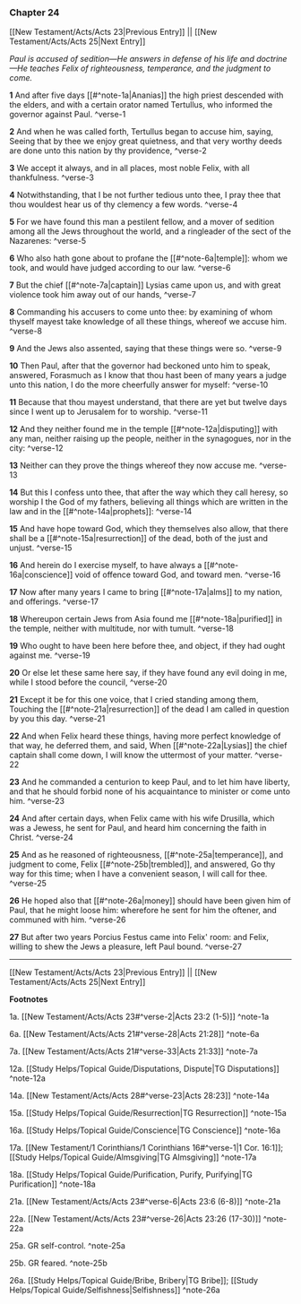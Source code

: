 ### Chapter 24

[[New Testament/Acts/Acts 23|Previous Entry]]  ||  [[New Testament/Acts/Acts 25|Next Entry]]

*Paul is accused of sedition—He answers in defense of his life and doctrine—He teaches Felix of righteousness, temperance, and the judgment to come.*

**1**  And after five days [[#^note-1a|Ananias]] the high priest descended with the elders, and with a certain orator named Tertullus, who informed the governor against Paul. ^verse-1

**2**  And when he was called forth, Tertullus began to accuse him, saying, Seeing that by thee we enjoy great quietness, and that very worthy deeds are done unto this nation by thy providence, ^verse-2

**3**  We accept it always, and in all places, most noble Felix, with all thankfulness. ^verse-3

**4**  Notwithstanding, that I be not further tedious unto thee, I pray thee that thou wouldest hear us of thy clemency a few words. ^verse-4

**5**  For we have found this man a pestilent fellow, and a mover of sedition among all the Jews throughout the world, and a ringleader of the sect of the Nazarenes: ^verse-5

**6**  Who also hath gone about to profane the [[#^note-6a|temple]]: whom we took, and would have judged according to our law. ^verse-6

**7**  But the chief [[#^note-7a|captain]] Lysias came upon us, and with great violence took him away out of our hands, ^verse-7

**8**  Commanding his accusers to come unto thee: by examining of whom thyself mayest take knowledge of all these things, whereof we accuse him. ^verse-8

**9**  And the Jews also assented, saying that these things were so. ^verse-9

**10**  Then Paul, after that the governor had beckoned unto him to speak, answered, Forasmuch as I know that thou hast been of many years a judge unto this nation, I do the more cheerfully answer for myself: ^verse-10

**11**  Because that thou mayest understand, that there are yet but twelve days since I went up to Jerusalem for to worship. ^verse-11

**12**  And they neither found me in the temple [[#^note-12a|disputing]] with any man, neither raising up the people, neither in the synagogues, nor in the city: ^verse-12

**13**  Neither can they prove the things whereof they now accuse me. ^verse-13

**14**  But this I confess unto thee, that after the way which they call heresy, so worship I the God of my fathers, believing all things which are written in the law and in the [[#^note-14a|prophets]]: ^verse-14

**15**  And have hope toward God, which they themselves also allow, that there shall be a [[#^note-15a|resurrection]] of the dead, both of the just and unjust. ^verse-15

**16**  And herein do I exercise myself, to have always a [[#^note-16a|conscience]] void of offence toward God, and toward men. ^verse-16

**17**  Now after many years I came to bring [[#^note-17a|alms]] to my nation, and offerings. ^verse-17

**18**  Whereupon certain Jews from Asia found me [[#^note-18a|purified]] in the temple, neither with multitude, nor with tumult. ^verse-18

**19**  Who ought to have been here before thee, and object, if they had ought against me. ^verse-19

**20**  Or else let these same here say, if they have found any evil doing in me, while I stood before the council, ^verse-20

**21**  Except it be for this one voice, that I cried standing among them, Touching the [[#^note-21a|resurrection]] of the dead I am called in question by you this day. ^verse-21

**22**  And when Felix heard these things, having more perfect knowledge of that way, he deferred them, and said, When [[#^note-22a|Lysias]] the chief captain shall come down, I will know the uttermost of your matter. ^verse-22

**23**  And he commanded a centurion to keep Paul, and to let him have liberty, and that he should forbid none of his acquaintance to minister or come unto him. ^verse-23

**24**  And after certain days, when Felix came with his wife Drusilla, which was a Jewess, he sent for Paul, and heard him concerning the faith in Christ. ^verse-24

**25**  And as he reasoned of righteousness, [[#^note-25a|temperance]], and judgment to come, Felix [[#^note-25b|trembled]], and answered, Go thy way for this time; when I have a convenient season, I will call for thee. ^verse-25

**26**  He hoped also that [[#^note-26a|money]] should have been given him of Paul, that he might loose him: wherefore he sent for him the oftener, and communed with him. ^verse-26

**27**  But after two years Porcius Festus came into Felix' room: and Felix, willing to shew the Jews a pleasure, left Paul bound. ^verse-27


---
[[New Testament/Acts/Acts 23|Previous Entry]]  ||  [[New Testament/Acts/Acts 25|Next Entry]]


**Footnotes**


1a. [[New Testament/Acts/Acts 23#^verse-2|Acts 23:2 (1-5)]] ^note-1a

6a. [[New Testament/Acts/Acts 21#^verse-28|Acts 21:28]] ^note-6a

7a. [[New Testament/Acts/Acts 21#^verse-33|Acts 21:33]] ^note-7a

12a. [[Study Helps/Topical Guide/Disputations, Dispute|TG Disputations]] ^note-12a

14a. [[New Testament/Acts/Acts 28#^verse-23|Acts 28:23]] ^note-14a

15a. [[Study Helps/Topical Guide/Resurrection|TG Resurrection]] ^note-15a

16a. [[Study Helps/Topical Guide/Conscience|TG Conscience]] ^note-16a

17a. [[New Testament/1 Corinthians/1 Corinthians 16#^verse-1|1 Cor. 16:1]]; [[Study Helps/Topical Guide/Almsgiving|TG Almsgiving]] ^note-17a

18a. [[Study Helps/Topical Guide/Purification, Purify, Purifying|TG Purification]] ^note-18a

21a. [[New Testament/Acts/Acts 23#^verse-6|Acts 23:6 (6-8)]] ^note-21a

22a. [[New Testament/Acts/Acts 23#^verse-26|Acts 23:26 (17-30)]] ^note-22a

25a. GR self-control. ^note-25a

25b. GR feared. ^note-25b

26a. [[Study Helps/Topical Guide/Bribe, Bribery|TG Bribe]]; [[Study Helps/Topical Guide/Selfishness|Selfishness]] ^note-26a